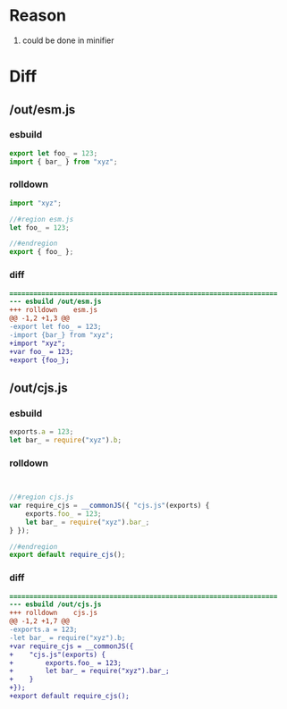 # Reason
1. could be done in minifier
# Diff
## /out/esm.js
### esbuild
```js
export let foo_ = 123;
import { bar_ } from "xyz";
```
### rolldown
```js
import "xyz";

//#region esm.js
let foo_ = 123;

//#endregion
export { foo_ };
```
### diff
```diff
===================================================================
--- esbuild	/out/esm.js
+++ rolldown	esm.js
@@ -1,2 +1,3 @@
-export let foo_ = 123;
-import {bar_} from "xyz";
+import "xyz";
+var foo_ = 123;
+export {foo_};

```
## /out/cjs.js
### esbuild
```js
exports.a = 123;
let bar_ = require("xyz").b;
```
### rolldown
```js


//#region cjs.js
var require_cjs = __commonJS({ "cjs.js"(exports) {
	exports.foo_ = 123;
	let bar_ = require("xyz").bar_;
} });

//#endregion
export default require_cjs();

```
### diff
```diff
===================================================================
--- esbuild	/out/cjs.js
+++ rolldown	cjs.js
@@ -1,2 +1,7 @@
-exports.a = 123;
-let bar_ = require("xyz").b;
+var require_cjs = __commonJS({
+    "cjs.js"(exports) {
+        exports.foo_ = 123;
+        let bar_ = require("xyz").bar_;
+    }
+});
+export default require_cjs();

```